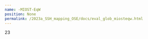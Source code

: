 ```yaml
---
name: -MIOST-EqW
position: None
permalink: /2023a_SSH_mapping_OSE/docs/eval_glob_miosteqw.html
---
```


23